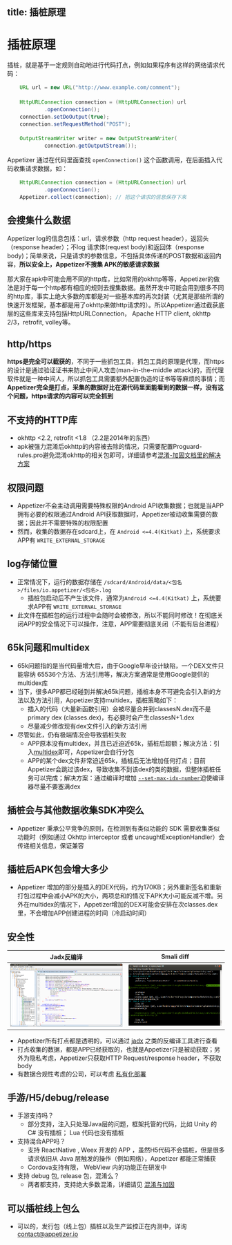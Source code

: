title: 插桩原理
---
# 插桩原理
插桩，就是基于一定规则自动地进行代码打点，例如如果程序有这样的网络请求代码：
```java
    URL url = new URL("http://www.example.com/comment");

    HttpURLConnection connection = (HttpURLConnection) url
            .openConnection();
    connection.setDoOutput(true);
    connection.setRequestMethod("POST");

    OutputStreamWriter writer = new OutputStreamWriter(
            connection.getOutputStream());
```
Appetizer 通过在代码里面查找 `openConnection()` 这个函数调用，在后面插入代码收集请求数据，如：
```java
    HttpURLConnection connection = (HttpURLConnection) url
            .openConnection();
    Appetizer.collect(connection); // 把这个请求的信息保存下来
```

## 会搜集什么数据
Appetizer log的信息包括：url，请求参数（http request header），返回头（response header）；不log 请求体(request body)和返回体（response body)；简单来说，只是请求的参数信息，不包括具体传递的POST数据和返回内容，**所以安全上，Appetizer不搜集 APK的敏感请求数据**

那大家在apk中可能会用不同的http库，比如常用的okhttp等等，Appetizer的做法是对于每一个http都有相应的规则去搜集数据。虽然开发中可能会用到很多不同的http库，事实上绝大多数的库都是对一些基本库的再次封装（尤其是那些所谓的快速开发框架，基本都是用了okhttp来做http请求的）。所以Appetizer通过截获底层的这些库来支持包括HttpURLConnection， Apache HTTP client, okhttp 2/3，retrofit, volley等。

## http/https
**https是完全可以截获的**，不同于一些抓包工具，抓包工具的原理是代理，而https的设计是通过验证证书来防止中间人攻击(man-in-the-middle attack)的，而代理软件就是一种中间人，所以抓包工具需要额外配置伪造的证书等等麻烦的事情；而 **Appetizer完全是打点，采集的数据好比在源代码里面能看到的数据一样，没有这个问题，https请求的内容可以完全抓到**

## 不支持的HTTP库
* okhttp <2.2, retrofit <1.8 （2.2是2014年的东西）
* apk被强力混淆后okhttp的内容被去除的情况，只需要配置Proguard-rules.pro避免混淆okhttp的相关包即可，详细请参考[混淆-加固文档里的解决方案](obfuscation.html)

## 权限问题
* Appetizer不会主动调用需要特殊权限的Android API收集数据；也就是当APP拥有必要的权限通过Android API获取数据时，Appetizer被动收集需要的数据；因此并不需要特殊的权限配置
* 然而，收集的数据存在sdcard上，在 `Android <=4.4(Kitkat)` 上，系统要求APP有 `WRITE_EXTERNAL_STORAGE`

## log存储位置
* 正常情况下，运行的数据存储在 `/sdcard/Android/data/<包名>/files/io.appetizer/<包名>.log`
  * 插桩包启动后不产生该文件，通常为`Android <=4.4(Kitkat)` 上，系统要求APP有 `WRITE_EXTERNAL_STORAGE`
* 此文件在插桩包的运行过程中会随时会被修改，所以不能同时修改！在彻底关闭APP的安全情况下可以操作，注意，APP需要彻底关闭（不能有后台进程）

## 65k问题和multidex
* 65k问题指的是当代码量增大后，由于Google早年设计缺陷，一个DEX文件只能容纳 65536个方法、方法引用等，解决方案通常是使用Google提供的multidex库
* 当下，很多APP都已经碰到并解决65k问题，插桩本身不可避免会引入新的方法以及方法引用，Appetizer支持multidex，插桩策略如下：
  * 插入的代码（大量新函数引用）会被尽量合并到classesN.dex而不是primary dex (classes.dex)，有必要时会产生classesN+1.dex
  * 尽量减少修改现有dex文件引入的新方法引用
* 尽管如此，仍有极端情况会导致插桩失败
  * APP原本没有multidex，并且已近迫近65k，插桩后超额；解决方法：引入[multidex](https://developer.android.com/studio/build/multidex.html)即可，Appetizer会自行分包
  * APP的某个dex文件非常迫近65k，插桩后无法增加任何打点；目前Appetizer会跳过该dex，导致收集不到该dex的类的数据，但整体插桩任务可以完成；解决方案：通过编译时增加 [`--set-max-idx-number`](https://stackoverflow.com/questions/27631500/is-there-a-way-to-limit-method-amount-in-main-dex-file-while-using-multidex-feat/27766126)迫使编译器尽量不要塞满dex

## 插桩会与其他数据收集SDK冲突么
* Appetizer 秉承公平竞争的原则，在检测到有类似功能的 SDK 需要收集类似功能时（例如通过 Okhttp interceptor 或者 uncaughtExceptionHandler）会传递相关信息，保证兼容

## 插桩后APK包会增大多少
* Appetizer 增加的部分是插入的DEX代码，约为170KB；另外重新签名和重新打包过程中会减小APK的大小，两项总和的情况下APK大小可能反减不增。另外在multidex的情况下，Appetizer增加的DEX可能会安排在次classes.dex里，不会增加APP创建进程的时间（冷启动时间）

## 安全性
Jadx反编译             |  Smali diff
:-------------------------:|:-------------------------:
![](jadx.png)  |  ![](smali.png)
* Appetizer所有打点都是透明的，可以通过 [jadx](https://github.com/skylot/jadx) 之类的反编译工具进行查看
* 打点收集的数据，都是APP已经获取的，也就是Appetizer只是被动获取；另外为隐私考虑，Appetizer只获取HTTP Request/response header，不获取body
* 有数据合规性考虑的公司，可以考虑 [私有化部署](private-deployment.html)

## 手游/H5/debug/release
* 手游支持吗？
  * 部分支持，注入只处理Java层的问题，框架托管的代码，比如 Unity 的 C# 没有插桩； Lua 代码也没有插桩
* 支持混合APP吗？
  * 支持 ReactNative ,  Weex 开发的 APP ，虽然H5代码不会插桩，但是很多请求依旧从 Java 层触发的操作（例如网络），Appetizer 都能正常捕获
  * Cordova支持有限， WebView 内的功能正在研发中
* 支持 debug 包,  release 包，混淆么？
  * 两者都支持，支持绝大多数混淆，详细请见 [混淆与加固](obfuscation.html)

## 可以插桩线上包么
* 可以的，发行包（线上包）插桩以及生产监控正在内测中，详询 contact@appetizer.io
